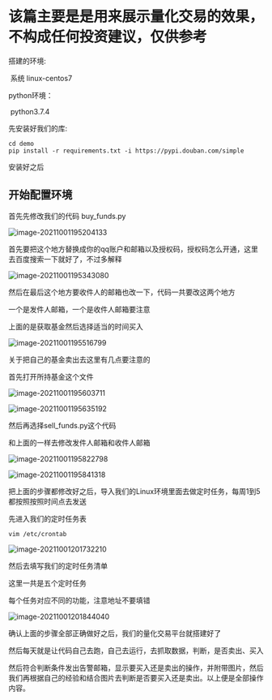# 该篇主要是是用来展示量化交易的效果，不构成任何投资建议，仅供参考

搭建的环境:

​	系统 linux-centos7  

python环境：

​	python3.7.4

先安装好我们的库:	

```
cd demo
pip install -r requirements.txt -i https://pypi.douban.com/simple
```

安装好之后

## 开始配置环境

首先先修改我们的代码 buy_funds.py

![image-20211001195204133](https://cdn.jsdelivr.net/gh/13060923171/images@main/img/image-20211001195204133.png)

首先要把这个地方替换成你的qq账户和邮箱以及授权码，授权码怎么开通，这里去百度搜索一下就好了，不过多解释

![image-20211001195343080](https://cdn.jsdelivr.net/gh/13060923171/images@main/img/image-20211001195343080.png)

然后在最后这个地方要收件人的邮箱也改一下，代码一共要改这两个地方

一个是发件人邮箱，一个是收件人邮箱要注意

上面的是获取基金然后选择适当的时间买入



![image-20211001195516799](https://cdn.jsdelivr.net/gh/13060923171/images@main/img/image-20211001195516799.png)

关于把自己的基金卖出去这里有几点要注意的

首先打开所持基金这个文件

![image-20211001195603711](https://cdn.jsdelivr.net/gh/13060923171/images@main/img/image-20211001195603711.png)

![image-20211001195635192](https://cdn.jsdelivr.net/gh/13060923171/images@main/img/image-20211001195635192.png)

然后再选择sell_funds.py这个代码

和上面的一样去修改发件人邮箱和收件人邮箱

![image-20211001195822798](https://cdn.jsdelivr.net/gh/13060923171/images@main/img/image-20211001195822798.png)

![image-20211001195841318](https://cdn.jsdelivr.net/gh/13060923171/images@main/img/image-20211001195841318.png)

把上面的步骤都修改好之后，导入我们的Linux环境里面去做定时任务，每周1到5都按照按照时间点去发送

先进入我们的定时任务表

```
vim /etc/crontab
```

![image-20211001201732210](https://cdn.jsdelivr.net/gh/13060923171/images@main/img/image-20211001201732210.png)

然后去填写我们的定时任务清单

这里一共是五个定时任务

每个任务对应不同的功能，注意地址不要填错

![image-20211001201844040](https://cdn.jsdelivr.net/gh/13060923171/images@main/img/image-20211001201844040.png)

确认上面的步骤全部正确做好之后，我们的量化交易平台就搭建好了

然后每天就是让代码自己去跑，自己去运行，去抓取数据，判断，是否卖出、买入

然后符合判断条件发出告警邮箱，显示要买入还是卖出的操作，并附带图片，然后我们再根据自己的经验和结合图片去判断是否要买入还是卖出。以上便是全部操作内容。